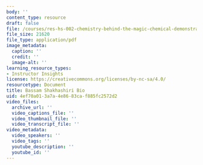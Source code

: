 ```yaml
---
body: ''
content_type: resource
draft: false
file: /courses/res-hs-002-chemistry-behind-the-magic-chemical-demonstrations-for-the-classroom/bassam_bio.pdf
file_size: 21620
file_type: application/pdf
image_metadata:
  caption: ''
  credit: ''
  image-alt: ''
learning_resource_types:
- Instructor Insights
license: https://creativecommons.org/licenses/by-nc-sa/4.0/
resourcetype: Document
title: Bassam Shakhashiri Bio
uid: 4ef70a01-3a7a-4e86-83ca-f885fc2572d2
video_files:
  archive_url: ''
  video_captions_file: ''
  video_thumbnail_file: ''
  video_transcript_file: ''
video_metadata:
  video_speakers: ''
  video_tags: ''
  youtube_description: ''
  youtube_id: ''
---
```

